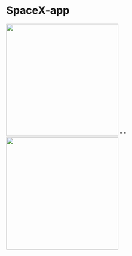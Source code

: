 # SpaceX-app

<img src="https://user-images.githubusercontent.com/57033670/175255599-9ce325d4-ebff-42c4-8266-132ecbdd1833.jpeg"  width="300"/> "   " <img src="https://user-images.githubusercontent.com/57033670/175255624-cc3495c6-1082-4e85-bac4-c79ced64aa57.jpeg"  width="300"/>

